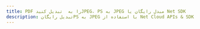 ---title: PDF را به  تبدیل کنیدJPEG، PS به JPEG مبدل رایگان یا Net SDKdescription: تبدیل رایگانPS به JPEG با استفاده از Net Cloud APIs & SDK همچنین اسناد PDF را در Cloud ایجاد، ویرایش و رندر کنید.---
